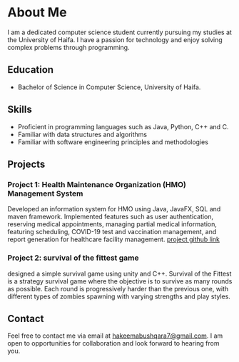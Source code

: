 # About Me

I am a dedicated computer science student currently pursuing my studies at the University of Haifa. I have a passion for technology and enjoy solving complex problems through programming.

## Education

- Bachelor of Science in Computer Science, University of Haifa.

## Skills

- Proficient in programming languages such as Java, Python, C++ and C.
- Familiar with data structures and algorithms
- Familiar with software engineering principles and methodologies

## Projects

### Project 1: Health Maintenance Organization (HMO) Management System

Developed an information system for HMO using Java, JavaFX, SQL and maven framework. Implemented features such as user authentication, reserving medical appointments, managing partial medical information, featuring scheduling, COVID-19 test and vaccination management, and report generation for healthcare facility management.
[project github link](https://github.com/KhaledSger/SoftwareEngineering)

### Project 2: survival of the fittest game

designed a simple survival game using unity and C++. Survival of the Fittest is a strategy survival game where the objective is to survive as many rounds as possible. Each round is progressively harder than the previous one, with different types of zombies spawning with varying strengths and play styles.

## Contact

Feel free to contact me via email at [hakeemabushqara7@gmail.com](hakeemabushqara7@gmail.com). I am open to opportunities for collaboration and look forward to hearing from you.
